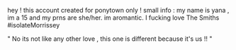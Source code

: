 hey ! this account created for ponytown only !
small info : my name is yana , im a 15 and my prns are she/her. im aromantic.
I fucking love The Smiths #isolateMorrissey

" No its not like any other love , this one is different because it's us !! "
